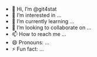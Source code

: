 - 👋 Hi, I’m @git4stat
- 👀 I’m interested in ...
- 🌱 I’m currently learning ...
- 💞️ I’m looking to collaborate on ...
- 📫 How to reach me ...
- 😄 Pronouns: ...
- ⚡ Fun fact: ...

<!---
git4stat/git4stat is a ✨ special ✨ repository because its `README.md` (this file) appears on your GitHub profile.
You can click the Preview link to take a look at your changes.
--->
